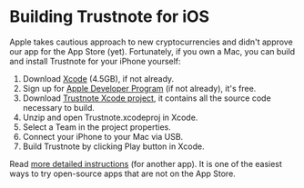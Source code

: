 # Building Trustnote for iOS

Apple takes cautious approach to new cryptocurrencies and didn't approve our app for the App Store (yet).  Fortunately, if you own a Mac, you can build and install Trustnote for your iPhone yourself:

1. Download [Xcode](https://itunes.apple.com/us/app/xcode/id497799835?mt=12) (4.5GB), if not already.
1. Sign up for [Apple Developer Program](https://developer.apple.com/) (if not already), it's free.
1. Download [Trustnote Xcode project](../../releases/download/v1.9.1/ios-xcode-project.zip), it contains all the source code necessary to build.
1. Unzip and open Trustnote.xcodeproj in Xcode.
1. Select a Team in the project properties.
1. Connect your iPhone to your Mac via USB.
1. Build Trustnote by clicking Play button in Xcode.

Read [more detailed instructions](http://osxdaily.com/2016/01/12/howto-sideload-apps-iphone-ipad-xcode/) (for another app).  It is one of the easiest ways to try open-source apps that are not on the App Store.
